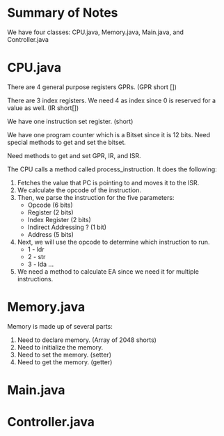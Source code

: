 # Summary of Notes 

We have four classes: CPU.java, Memory.java, Main.java, and Controller.java

# CPU.java 

There are 4 general purpose registers GPRs. (GPR short [])

There are 3 index registers. We need 4 as index since 0 is reserved for a value as well. (IR short[])

We have one instruction set register. (short)

We have one program counter which is a Bitset since it is 12 bits. 
Need special methods to get and set the bitset. 

Need methods to get and set GPR, IR, and ISR. 

The CPU calls a method called process_instruction. It does the following:

1. Fetches the value that PC is pointing to and moves it to the ISR. 
2. We calculate the opcode of the instruction. 
3. Then, we parse the instruction for the five parameters:
	- Opcode (6 bits)
	- Register (2 bits)
	- Index Register (2 bits)
	- Indirect Addressing ? (1 bit)
	- Address (5 bits)
4. Next, we will use the opcode to determine which instruction to run.
	- 1 - ldr
	- 2 - str
	- 3 - lda
	...
5. We need a method to calculate EA since we need it for multiple instructions. 



# Memory.java

Memory is made up of several parts: 

1. Need to declare memory. (Array of 2048 shorts)
2. Need to initialize the memory. 
3. Need to set the memory. (setter)
4. Need to get the memory. (getter)

# Main.java

# Controller.java


